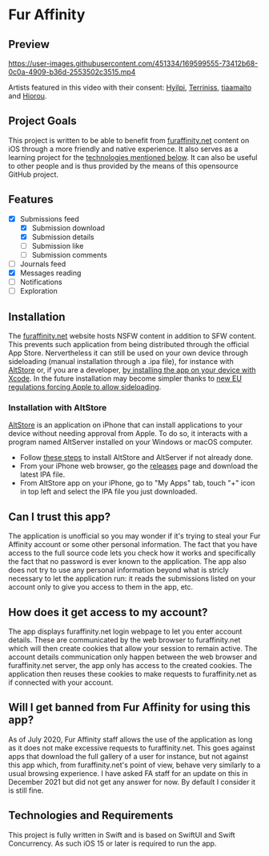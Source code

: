 # Fur Affinity
## Preview

https://user-images.githubusercontent.com/451334/169599555-73412b68-0c0a-4909-b36d-2553502c3515.mp4

Artists featured in this video with their consent: [Hyilpi](https://www.furaffinity.net/user/hyilpi/), [Terriniss](https://www.furaffinity.net/user/terriniss/), [tiaamaito](https://www.furaffinity.net/user/tiaamaito/) and [Hiorou](https://www.furaffinity.net/user/hiorou/).

## Project Goals
This project is written to be able to benefit from [furaffinity.net](https://www.furaffinity.net) content on iOS through a more friendly and native experience. It also serves as a learning project for the [technologies mentioned below](#technologies-and-requirements). It can also be useful to other people and is thus provided by the means of this opensource GitHub project.

## Features

- [x] Submissions feed
  - [x] Submission download
  - [x] Submission details
  - [ ] Submission like
  - [ ] Submission comments
- [ ] Journals feed
- [x] Messages reading
- [ ] Notifications
- [ ] Exploration

## Installation
The [furaffinity.net](https://www.furaffinity.net) website hosts NSFW content in addition to SFW content. This prevents such application from being distributed through the official App Store. Nervertheless it can still be used on your own device through sideloading (manual installation through a .ipa file), for instance with [AltStore](https://altstore.io) or, if you are a developer, [by installing the app on your device with Xcode](https://developer.apple.com/documentation/xcode/running-your-app-in-the-simulator-or-on-a-device). In the future installation may become simpler thanks to [new EU regulations forcing Apple to allow sideloading](https://www.theverge.com/2022/3/25/22996248/apple-sideloading-apps-store-third-party-eu-dma-requirement).

### Installation with AltStore
[AltStore](https://altstore.io) is an application on iPhone that can install applications to your device without needing approval from Apple. To do so, it interacts with a program named AltServer installed on your Windows or macOS computer.
- Follow [these steps](https://faq.altstore.io) to install AltStore and AltServer if not already done. 
- From your iPhone web browser, go the [releases](https://github.com/Ceylo/FurAffinityApp/releases) page and download the latest IPA file.
- From AltStore app on your iPhone, go to "My Apps" tab, touch "+" icon in top left and select the IPA file you just downloaded.

## Can I trust this app?
The application is unofficial so you may wonder if it's trying to steal your Fur Affinity account or some other personal information. The fact that you have access to the full source code lets you check how it works and specifically the fact that no password is ever known to the application. The app also does not try to use any personal information beyond what is stricly necessary to let the application run: it reads the submissions listed on your account only to give you access to them in the app, etc.

## How does it get access to my account?
The app displays furaffinity.net login webpage to let you enter account details. These are communicated by the web browser to furaffinity.net which will then create cookies that allow your session to remain active. The account details communication only happen between the web browser and furaffinity.net server, the app only has access to the created cookies. The application then reuses these cookies to make requests to furaffinity.net as if connected with your account.

## Will I get banned from Fur Affinity for using this app?
As of July 2020, Fur Affinity staff allows the use of the application as long as it does not make excessive requests to furaffinity.net. This goes against apps that download the full gallery of a user for instance, but not against this app which, from furaffinity.net's point of view, behave very similarly to a usual browsing experience.
I have asked FA staff for an update on this in December 2021 but did not get any answer for now. By default I consider it is still fine.

## Technologies and Requirements
This project is fully written in Swift and is based on SwiftUI and Swift Concurrency.
As such iOS 15 or later is required to run the app.
